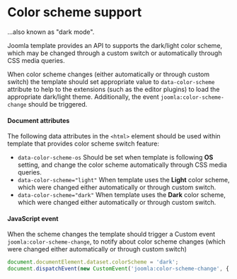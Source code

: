 # Color scheme support

...also known as "dark mode".

Joomla template provides an API to supports the dark/light color scheme, which may be changed through a custom switch or automatically through CSS media queries.

When color scheme changes (either automatically or through custom switch) the template should set appropriate value to `data-color-scheme` attribute 
to help to the extensions (such as the editor plugins) to load the appropriate dark/light theme. 
Additionally, the event `joomla:color-scheme-change` should be triggered.

#### Document attributes

The following data attributes in the `<html>` element should be used within template that provides color scheme switch feature:

- `data-color-scheme-os` Should be set when template is following **OS** setting, and change the color scheme automatically through CSS media queries.
- `data-color-scheme="light"` When template uses the **Light** color scheme, which were changed either automatically or through custom switch. 
- `data-color-scheme="dark"` When template uses the **Dark** color scheme, which were changed either automatically or through custom switch.

#### JavaScript event

When the scheme changes the template should trigger a Custom event `joomla:color-scheme-change`, 
to notify about color scheme changes (which were changed either automatically or through custom switch)

```javascript
document.documentElement.dataset.colorScheme = 'dark';
document.dispatchEvent(new CustomEvent('joomla:color-scheme-change', { bubbles: true }));
```



